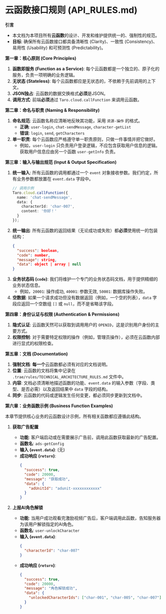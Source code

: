 # 云函数接口规则 (API_RULES.md)

**引言**
*   本文档为本项目所有**云函数**的设计、开发和维护提供统一的、强制性的规范。
*   **目标**: 确保所有云函数接口都具备清晰性 (Clarity)、一致性 (Consistency)、易用性 (Usability) 和可预测性 (Predictability)。

**第一章：核心原则 (Core Principles)**
1.  **函数即服务 (Function as a Service)**: 每个云函数都是一个独立的、原子化的服务，负责一项明确的业务逻辑。
2.  **无状态 (Stateless)**: 每个云函数都应是无状态的，不依赖于先前调用的上下文。
3.  **JSON独占**: 云函数的数据交换格式**必须**是JSON。
4.  **调用方式**: 前端**必须**通过 `Taro.cloud.callFunction` 来调用云函数。

**第二章：命名与职责 (Naming & Responsibility)**
1.  **命名规范**: 云函数名称应清晰地反映其功能，采用 `资源-操作` 的格式。
    *   **正确**: `user-login`, `chat-sendMessage`, `character-getList`
    *   **错误**: `login`, `send`, `getCharacters`
2.  **单一职责**: 每个云函数应严格遵守单一职责原则，只做一件事情并把它做好。
    *   例如，`user-login` 只负责用户登录逻辑，不应包含获取用户信息的逻辑。获取用户信息应由另一个函数 `user-getInfo` 负责。

**第三章：输入与输出规范 (Input & Output Specification)**
1.  **统一输入**: 所有云函数的调用都通过一个 `event` 对象接收参数。我们约定，所有业务参数都放置在 `event.data` 字段中。
    ```typescript
    // 调用示例
    Taro.cloud.callFunction({
      name: 'chat-sendMessage',
      data: {
        characterId: 'char-007',
        content: '你好！'
      }
    });
    ```
2.  **统一输出**: 所有云函数的返回结果（无论成功或失败）都**必须**使用统一的包装结构：
    ```json
    {
      "success": boolean,
      "code": number,
      "message": string,
      "data": object | array | null
    }
    ```
3.  **业务状态码 (`code`)**: 我们将维护一个专门的业务状态码文档，用于提供精细的业务状态信息。
    *   例如，`20001`: 操作成功, `40001`: 参数无效, `50001`: 数据库操作失败。
4.  **空数据**: 如果一个请求成功但没有数据返回（例如，一个空的列表），`data` 字段应返回一个空数组 `[]` 或 `null`，而不是省略该字段。

**第四章：身份认证与权限 (Authentication & Permissions)**
1.  **隐式认证**: 云函数天然可以获取到调用用户的 `OPENID`，这是识别用户身份的主要方式。
2.  **权限控制**: 对于需要特定权限的操作（例如，管理员操作），必须在云函数内部进行显式的权限检查。

**第五章：文档 (Documentation)**
1.  **强制文档**: **每一个**云函数都必须有对应的文档说明。
2.  **位置**: 云函数的文档将集中记录在 `.trae/rules/TECHNICAL_ARCHITECTURE_RULES.md` 文件中。
3.  **内容**: 文档必须清晰地描述函数的功能、`event.data` 的输入参数（字段、类型、是否必需）以及返回结果中 `data` 字段的结构。
4.  **同步**: 云函数的代码或逻辑发生任何变更，都必须同步更新到文档中。

**第六章：业务函数示例 (Business Function Examples)**

本章节提供核心业务的云函数设计示例，所有相关函数都应遵循此结构。

1.  **获取广告配置**
    *   **功能**: 客户端启动或在需要展示广告前，调用此函数获取最新的广告配置。
    *   **函数名**: `ads-getConfig`
    *   **输入 (`event.data`)**: (无)
    *   **成功响应 (`return`)**:
        ```json
        {
          "success": true,
          "code": 20000,
          "message": "获取成功",
          "data": {
            "adUnitId": "adunit-xxxxxxxxxxxx"
          }
        }
        ```

2.  **上报AI角色解锁**
    *   **功能**: 当用户成功观看完激励视频广告后，客户端调用此函数，告知服务器为该用户解锁指定的AI角色。
    *   **函数名**: `user-unlockCharacter`
    *   **输入 (`event.data`)**:
        ```json
        {
          "characterId": "char-007"
        }
        ```
    *   **成功响应 (`return`)**:
        ```json
        {
          "success": true,
          "code": 20000,
          "message": "角色解锁成功",
          "data": {
            "unlockedCharacterIds": ["char-001", "char-005", "char-007"]
          }
        }
        ```